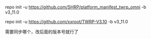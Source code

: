 repo init -u https://github.com/SHRP/platform_manifest_twrp_omni -b v3_11.0

repo init -u https://github.com/xxroot/TWRP-V3.10 -b v3_11.0

需要同步哪个，改后面的版本号就行了
